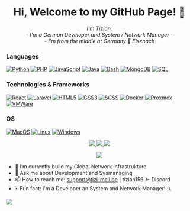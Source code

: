 
<h1 align="center">Hi, Welcome to my GitHub Page!  👋</h1>

<p align="center">
    <i>
        I'm Tizian.<br>
        - I'm a German Developer and System / Network Manager -
    <br>
        - I'm from the middle at Germany 📍 Eisenach
</i><br>

### Languages
[![Python](https://img.shields.io/badge/python-black?style=for-the-badge&logo=python)](https://github.com/Tizian-Maxime-Weigt)
[![PHP](https://img.shields.io/badge/php-black?style=for-the-badge&logo=php)](https://github.com/Tizian-Maxime-Weigt)
[![JavaScript](https://img.shields.io/badge/javascript-black?style=for-the-badge&logo=javascript)](https://github.com/Tizian-Maxime-Weigt)
[![Java](https://img.shields.io/badge/java-black?style=for-the-badge&logo=openjdk)](https://github.com/Tizian-Maxime-Weigt)
[![Bash](https://img.shields.io/badge/bash-black?style=for-the-badge&logo=gnu-bash&logoColor=white)](https://github.com/Tizian-Maxime-Weigt)
[![MongoDB](https://img.shields.io/badge/mongodb-black?style=for-the-badge&logo=mongodb)](https://github.com/Tizian-Maxime-Weigt)
[![SQL](https://img.shields.io/badge/sql-black?style=for-the-badge&logo=mysql)](https://github.com/Tizian-Maxime-Weigt)

### Technologies & Frameworks
[![React](https://img.shields.io/badge/react-black?style=for-the-badge&logo=react)](https://github.com/Tizian-Maxime-Weigt)
[![Laravel](https://img.shields.io/badge/Laravel-black?style=for-the-badge&logo=Laravel)](https://github.com/Tizian-Maxime-Weigt)
[![HTML5](https://img.shields.io/badge/html5-black?style=for-the-badge&logo=html5)](https://github.com/Tizian-Maxime-Weigt)
[![CSS3](https://img.shields.io/badge/css3-black?style=for-the-badge&logo=css3)](https://github.com/Tizian-Maxime-Weigt)
[![SCSS](https://img.shields.io/badge/scss-black?style=for-the-badge&logo=scss)](https://github.com/Tizian-Maxime-Weigt)
[![Docker](https://img.shields.io/badge/docker-black?style=for-the-badge&logo=docker)](https://hub.docker.com/u/TizianMaximeWeigt)
[![Proxmox](https://img.shields.io/badge/proxmox-black?style=for-the-badge&logo=proxmox)](https://github.com/Tizian-Maxime-Weigt)
[![VMWare](https://img.shields.io/badge/vmware-black?style=for-the-badge&logo=vmware)](https://github.com/Tizian-Maxime-Weigt)

### OS
[![MacOS](https://img.shields.io/badge/linux-black?style=for-the-badge&logo=Apple)](https://github.com/TiziDevelopment)
[![Linux](https://img.shields.io/badge/linux-black?style=for-the-badge&logo=Linux)](https://github.com/TiziDevelopment)
[![Windows](https://img.shields.io/badge/Windows-black?style=for-the-badge&logo=Windows)](https://github.com/TiziDevelopment)

<p align="center">
  <a href="https://github.com/TiziDevelopment">
    <img src="http://github-profile-summary-cards.vercel.app/api/cards/profile-details?username=tizi-development&theme=2077" />
  </a>
  <a href="https://github.com/TiziDevelopment">
    <img src="http://github-profile-summary-cards.vercel.app/api/cards/repos-per-language?username=tizi-development&theme=2077" />
  </a>
  <a href="https://github.com/TiziDevelopment">
    <img src="http://github-profile-summary-cards.vercel.app/api/cards/stats?username=tizi-development&theme=2077" />
  </a>
</p>
<p align="center">
  <a href="https://github.com/TiziDevelopment">
    <img src="https://komarev.com/ghpvc/?username=TiziDevelopment&color=green&style=flat" />
  </a>
</p>

- 🌱 I’m currently build my Global Network infrastrukture
- 💬 Ask me about Development and Sysmanaging
- 📫 How to reach me: support@tizi-mail.de | tizian156 <- Discord
- ⚡ Fun fact: i'm a Developer an System and Network Manager! :).

![](https://hit.yhype.me/github/profile?user_id=108728667)
